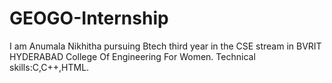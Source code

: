 # GEOGO-Internship
 I am Anumala Nikhitha pursuing Btech third year in the CSE stream in BVRIT HYDERABAD College Of Engineering For Women.
 Technical skills:C,C++,HTML.
